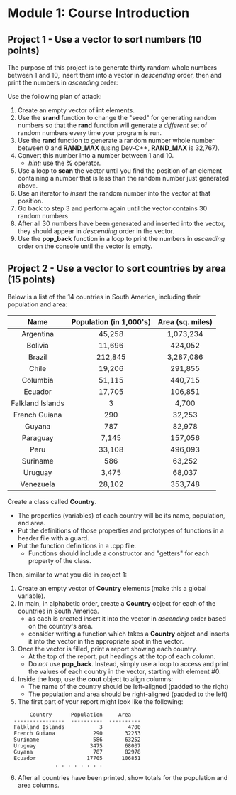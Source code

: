 # Module 1: Course Introduction

## Project 1 - Use a vector to sort numbers (10 points)

The purpose of this project is to generate thirty random whole numbers between 1 and 10, insert them into a vector in *descending* order, then and print the numbers in *ascendin*g order:

Use the following plan of attack:

1. Create an empty vector of **int** elements.
2. Use the **srand** function to change the "seed" for generating random numbers so that the **rand** function will generate a *different* set of random numbers every time your program is run.
3. Use the **rand** function to generate a random number whole number between 0 and **RAND_MAX** (using Dev-C++, **RAND_MAX** is 32,767).
4. Convert this number into a number between 1 and 10.
   - *hint:* use the **%** operator.
5. Use a loop to **scan** the vector until you find the position of an element containing a  number that is less than the random number just generated above.
6. Use an iterator to *insert* the random number into the vector at that position.
7. Go back to step 3 and perform again until the vector contains 30 random numbers
8. After all 30 numbers have been generated and inserted into the vector, they should appear in *descending* order in the vector.
9. Use the **pop_back** function in a loop to print the numbers in *ascending* order on the console until the vector is empty.

## Project 2 - Use a vector to sort countries by area (15 points)

Below is a list of the 14 countries in South America, including their population and area:

|       Name       | Population (in 1,000's) | Area (sq. miles) |
| :--------------: | :---------------------: | :--------------: |
|    Argentina     |         45,258          |    1,073,234     |
|     Bolivia      |         11,696          |     424,052      |
|      Brazil      |         212,845         |    3,287,086     |
|      Chile       |         19,206          |     291,855      |
|     Columbia     |         51,115          |     440,715      |
|     Ecuador      |         17,705          |     106,851      |
| Falkland Islands |            3            |      4,700       |
|  French Guiana   |           290           |      32,253      |
|      Guyana      |           787           |      82,978      |
|     Paraguay     |          7,145          |     157,056      |
|       Peru       |         33,108          |     496,093      |
|     Suriname     |           586           |      63,252      |
|     Uruguay      |          3,475          |      68,037      |
|    Venezuela     |         28,102          |     353,748      |

 

Create a class called **Country**.

- The properties (variables) of each country will be its name, population, and area.
- Put the definitions of those properties and prototypes of functions in a header file with a guard.
- Put the function definitions in a .cpp file.
  - Functions should include a constructor and "getters" for each property of the class.

Then, similar to what you did in project 1:

1. Create an empty vector of **Country** elements (make this a global variable).
2. In main, in alphabetic order, create a **Country** object for each of the countries in South America.
   - as each is created insert it into the vector in *ascending* order based on the country's area.
   - consider writing a function which takes a **Country** object and inserts it into the vector in the appropriate spot in the vector.
3. Once the vector is filled, print a report showing each country.
   - At the top of the report, put headings at the top of each column.
   - Do *not* use **pop_back**.  Instead, simply use a loop to access and print the values of each country in the vector, starting with element #0.
4. Inside the loop, use the **cout** object to align columns:
   - The name of the country should be left-aligned (padded to the right)
   - The population and area should be right-aligned (padded to the left)
5. The first part of your report might look like the following:

```
       Country      Population     Area
  ----------------  ----------  ----------  
  Falkland Islands           3        4700
  French Guiana            290       32253
  Suriname                 586       63252
  Uruguay                 3475       68037
  Guyana                   787       82978
  Ecuador                17705      106851
               . . . . . . . .
```

6. After all countries have been printed, show totals for the population and area columns.